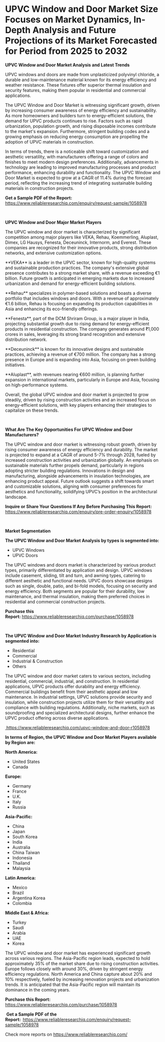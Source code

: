 <p><h1>UPVC Window and Door Market Size Focuses on Market Dynamics, In-Depth Analysis and Future Projections of its Market Forecasted for Period from 2025 to 2032</h1></p><p><strong>UPVC Window and Door Market Analysis and Latest Trends</strong></p>
<p><p>UPVC windows and doors are made from unplasticized polyvinyl chloride, a durable and low-maintenance material known for its energy efficiency and weather resistance. These fixtures offer superior thermal insulation and security features, making them popular in residential and commercial applications.</p><p>The UPVC Window and Door Market is witnessing significant growth, driven by increasing consumer awareness of energy efficiency and sustainability. As more homeowners and builders turn to energy-efficient solutions, the demand for UPVC products continues to rise. Factors such as rapid urbanization, population growth, and rising disposable incomes contribute to the market's expansion. Furthermore, stringent building codes and a growing emphasis on reducing energy consumption are propelling the adoption of UPVC materials in construction.</p><p>In terms of trends, there is a noticeable shift toward customization and aesthetic versatility, with manufacturers offering a range of colors and finishes to meet modern design preferences. Additionally, advancements in technology are leading to improved manufacturing processes and product performance, enhancing durability and functionality. The UPVC Window and Door Market is expected to grow at a CAGR of 11.4% during the forecast period, reflecting the increasing trend of integrating sustainable building materials in construction projects.</p></p>
<p><strong>Get a Sample PDF of the Report:&nbsp;</strong> <a href="https://www.reliableresearchiq.com/enquiry/request-sample/1058978?utm_campaign=1900&utm_medium=2&utm_source=Github&utm_content=ia&utm_term=06022025&utm_id=upvc-window-and-door">https://www.reliableresearchiq.com/enquiry/request-sample/1058978</a></p>
<p>&nbsp;</p>
<p><strong>UPVC Window and Door Major Market Players</strong></p>
<p><p>The UPVC window and door market is characterized by significant competition among major players like VEKA, Rehau, Koemmerling, Aluplast, Dimex, LG Hausys, Fenesta, Deceuninck, Internorm, and Everest. These companies are recognized for their innovative products, strong distribution networks, and extensive customization options.</p><p>**VEKA** is a leader in the UPVC sector, known for high-quality systems and sustainable production practices. The company's extensive global presence contributes to a strong market share, with a revenue exceeding €1 billion. Future growth is anticipated in emerging markets due to increased urbanization and demand for energy-efficient building solutions.</p><p>**Rehau** specializes in polymer-based solutions and boasts a diverse portfolio that includes windows and doors. With a revenue of approximately €1.6 billion, Rehau is focusing on expanding its production capabilities in Asia and enhancing its eco-friendly offerings.</p><p>**Fenesta**, part of the DCM Shriram Group, is a major player in India, projecting substantial growth due to rising demand for energy-efficient products in residential construction. The company generates around ₹1,000 crores in sales, leveraging its strong brand recognition and extensive distribution network.</p><p>**Deceuninck** is known for its innovative designs and sustainable practices, achieving a revenue of €700 million. The company has a strong presence in Europe and is expanding into Asia, focusing on green building initiatives.</p><p>**Aluplast**, with revenues nearing €600 million, is planning further expansion in international markets, particularly in Europe and Asia, focusing on high-performance systems.</p><p>Overall, the global UPVC window and door market is projected to grow steadily, driven by rising construction activities and an increased focus on energy-efficient solutions, with key players enhancing their strategies to capitalize on these trends.</p></p>
<p>&nbsp;</p>
<p><strong>What Are The Key Opportunities For UPVC Window and Door Manufacturers?</strong></p>
<p><p>The UPVC window and door market is witnessing robust growth, driven by rising consumer awareness of energy efficiency and durability. The market is projected to expand at a CAGR of around 5-7% through 2028, fueled by increased construction activities and urbanization globally. An emphasis on sustainable materials further propels demand, particularly in regions adopting stricter building regulations. Innovations in design and manufacturing, alongside advancements in insulation technologies, are enhancing product appeal. Future outlook suggests a shift towards smart and customizable solutions, aligning with consumer preferences for aesthetics and functionality, solidifying UPVC’s position in the architectural landscape.</p></p>
<p><strong>Inquire or Share Your Questions If Any Before Purchasing This Report:</strong> <a href="https://www.reliableresearchiq.com/enquiry/pre-order-enquiry/1058978?utm_campaign=1900&utm_medium=2&utm_source=Github&utm_content=ia&utm_term=06022025&utm_id=upvc-window-and-door">https://www.reliableresearchiq.com/enquiry/pre-order-enquiry/1058978</a></p>
<p>&nbsp;</p>
<p><strong>Market Segmentation</strong></p>
<p><strong>The UPVC Window and Door Market Analysis by types is segmented into:</strong></p>
<p><ul><li>UPVC Windows</li><li>UPVC Doors</li></ul></p>
<p><p>The UPVC windows and doors market is characterized by various product types, primarily differentiated by application and design. UPVC windows include casement, sliding, tilt and turn, and awning types, catering to different aesthetic and functional needs. UPVC doors showcase designs such as single, double, patio, and bi-fold models, focusing on security and energy efficiency. Both segments are popular for their durability, low maintenance, and thermal insulation, making them preferred choices in residential and commercial construction projects.</p></p>
<p><strong>Purchase this Report:&nbsp;</strong><a href="https://www.reliableresearchiq.com/purchase/1058978?utm_campaign=1900&utm_medium=2&utm_source=Github&utm_content=ia&utm_term=06022025&utm_id=upvc-window-and-door">https://www.reliableresearchiq.com/purchase/1058978</a></p>
<p>&nbsp;</p>
<p><strong>The UPVC Window and Door Market Industry Research by Application is segmented into:</strong></p>
<p><ul><li>Residential</li><li>Commercial</li><li>Industrial & Construction</li><li>Others</li></ul></p>
<p><p>The UPVC window and door market caters to various sectors, including residential, commercial, industrial, and construction. In residential applications, UPVC products offer durability and energy efficiency. Commercial buildings benefit from their aesthetic appeal and low maintenance. In industrial settings, UPVC solutions provide security and insulation, while construction projects utilize them for their versatility and compliance with building regulations. Additionally, niche markets, such as soundproofing and specialized architectural designs, further enhance the UPVC product offering across diverse applications.</p></p>
<p><a href="https://www.reliableresearchiq.com/upvc-window-and-door-r1058978?utm_campaign=1900&utm_medium=2&utm_source=Github&utm_content=ia&utm_term=06022025&utm_id=upvc-window-and-door">&nbsp;https://www.reliableresearchiq.com/upvc-window-and-door-r1058978</a></p>
<p><strong>In terms of Region, the UPVC Window and Door Market Players available by Region are:</strong></p>
<p>
    <p> <strong> North America: </strong>
        <ul>
            <li>United States</li>
            <li>Canada</li>
        </ul>
        </p> 
    <p> <strong> Europe: </strong>
        <ul>
            <li>Germany</li>
            <li>France</li>
            <li>U.K.</li>
            <li>Italy</li>
            <li>Russia</li>
        </ul>
        </p> 
    <p> <strong> Asia-Pacific: </strong>
        <ul>
            <li>China</li>
            <li>Japan</li>
            <li>South Korea</li>
            <li>India</li>
            <li>Australia</li>
            <li>China Taiwan</li>
            <li>Indonesia</li>
            <li>Thailand</li>
            <li>Malaysia</li>
        </ul>
        </p> 
    <p> <strong> Latin America: </strong>
        <ul>
            <li>Mexico</li>
            <li>Brazil</li>
            <li>Argentina Korea</li>
            <li>Colombia</li>
        </ul>
        </p> 
    <p> <strong> Middle East & Africa: </strong>
        <ul>
            <li>Turkey</li>
            <li>Saudi</li>
            <li>Arabia</li>
            <li>UAE</li>
            <li>Korea</li>
        </ul>
    </p>
    </p>
<p><p>The UPVC window and door market has experienced significant growth across various regions. The Asia-Pacific region leads, expected to hold approximately 35% of the market share due to rising construction activities. Europe follows closely with around 30%, driven by stringent energy efficiency regulations. North America and China capture about 20% and 10% respectively, fueled by increasing renovation projects and urbanization trends. It is anticipated that the Asia-Pacific region will maintain its dominance in the coming years.</p></p>
<p><strong>Purchase this Report: </strong><a href="https://www.reliableresearchiq.com/purchase/1058978?utm_campaign=1900&utm_medium=2&utm_source=Github&utm_content=ia&utm_term=06022025&utm_id=upvc-window-and-door">https://www.reliableresearchiq.com/purchase/1058978</a></p>
<p>&nbsp;<strong>Get a Sample PDF of the Report:&nbsp;&nbsp;</strong><a href="https://www.reliableresearchiq.com/enquiry/request-sample/1058978?utm_campaign=1900&utm_medium=2&utm_source=Github&utm_content=ia&utm_term=06022025&utm_id=upvc-window-and-door">https://www.reliableresearchiq.com/enquiry/request-sample/1058978</a></p>
<p><strong></strong></p>
<p>Check more reports on <a href="https://www.reliableresearchiq.com/?utm_campaign=1900&utm_medium=2&utm_source=Github&utm_content=ia&utm_term=06022025&utm_id=upvc-window-and-door">https://www.reliableresearchiq.com/</a></p>